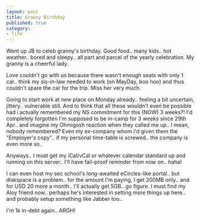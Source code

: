 ```yaml
---
layout: post
title: Granny Birthday
published: true
category:
- life
---
```

Went up JB to celeb granny's birthday. Good food.. many kids.. hot weather.. bored and sleepy.. all part and parcel of the yearly celebration. My granny is a cheerful lady.

Love couldn't go with us because there wasn't enough seats with only 1 car.. think my sis-in-law needed to work (on MayDay, boo hoo) and thus couldn't spare the car for the trip. Miss her very much.

Going to start work at new place on Monday already.. feeling a bit uncertain, jittery.. vulnerable still. And to think that all these wouldn't even be possible had i actually remembered my NS commitment for this (NOW) 3 weeks?! I'd completely forgotten I'm supposed to be in-camp for 3 weeks since 29th Apr.. and imagine my Ohmigosh reaction when they called me up.. I mean, nobody remembered? Even my ex-company whom I'd given them the "Employer's copy".. if my personal time-table is screwed.. the company is even more so.

Anyways.. I must get my iCal/vCal or whatever calendar standard up and running on this server.. I'll have fail-proof reminder from now on.. haha!

I can even host my sec school's long-awaited eCircles-like portal.. but diskspace is a problem.. for the amount I'm paying, I get 200MB only.. and for USD 20 more a month.. I'll actually get 5GB.. go figure. I must find my Aloy friend now.. perhaps he's interested in setting more things up here.. and probably setup something like Jabber too..

I'm 1k in-debt again.. ARGH!

